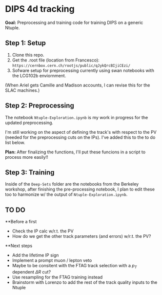 # DIPS 4d tracking

**Goal:** Preprocessing and training code for training DIPS on a generic Ntuple.

## Step 1: Setup

1. Clone this repo.
2. Get the .root file (location from Francesco): `https://cernbox.cern.ch/rootjs/public/qJykQrcBIjiCEzi/`
3. Sofware setup for preprocessing currently using swan notebooks with the LCG102b enviornment.

(When Ariel gets Camille and Madison accounts, I can revise this for the SLAC machines.)

## Step 2: Preprocessing

The notebook `Ntuple-Exploration.ipynb` is my work in progress for the updated preprocessing.

I'm still working on the aspect of defining the track's with respect to the PV (needed for the preprocessing cuts on the IPs).
I've added this to the to do list below.

**Plan:** After finalizing the functions, I'll put these funcions in a script to process more easily!!

## Step 3: Training

Inside of the `Deep-Sets` folder are the notebooks from the Berkeley workshop, after finishing the pre-processing notebook, I plan to edit these too to harmonize w/ the output of `Ntuple-Exploration.ipynb`.

## TO DO

**Before a first
- Check the IP calc w/r.t. the PV
- How do we get the other track parameters (and errors) w/r.t. the PV?

**Next steps
- Add the lifetime IP sign
- Implement a prompt muon / lepton veto
- Maybe to be consitent with the FTAG track selection with a $p_T$ dependent $\Delta R$ cut? 
- Use resampling for the FTAG training instead
- Brainstorm with Lorenzo to add the rest of the track quality inputs to the Ntuple
